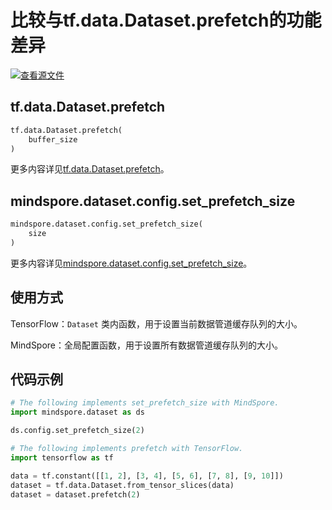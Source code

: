 # 比较与tf.data.Dataset.prefetch的功能差异

[![查看源文件](https://mindspore-website.obs.cn-north-4.myhuaweicloud.com/website-images/r1.10/resource/_static/logo_source.png)](https://gitee.com/mindspore/docs/blob/r1.10/docs/mindspore/source_zh_cn/note/api_mapping/tensorflow_diff/prefetch.md)

## tf.data.Dataset.prefetch

```python
tf.data.Dataset.prefetch(
    buffer_size
)
```

更多内容详见[tf.data.Dataset.prefetch](https://www.tensorflow.org/versions/r1.15/api_docs/python/tf/data/Dataset#prefetch)。

## mindspore.dataset.config.set_prefetch_size

```python
mindspore.dataset.config.set_prefetch_size(
    size
)
```

更多内容详见[mindspore.dataset.config.set_prefetch_size](https://mindspore.cn/docs/zh-CN/r1.10/api_python/mindspore.dataset.config.html#mindspore.dataset.config.set_prefetch_size)。

## 使用方式

TensorFlow：`Dataset` 类内函数，用于设置当前数据管道缓存队列的大小。

MindSpore：全局配置函数，用于设置所有数据管道缓存队列的大小。

## 代码示例

```python
# The following implements set_prefetch_size with MindSpore.
import mindspore.dataset as ds

ds.config.set_prefetch_size(2)

# The following implements prefetch with TensorFlow.
import tensorflow as tf

data = tf.constant([[1, 2], [3, 4], [5, 6], [7, 8], [9, 10]])
dataset = tf.data.Dataset.from_tensor_slices(data)
dataset = dataset.prefetch(2)
```
